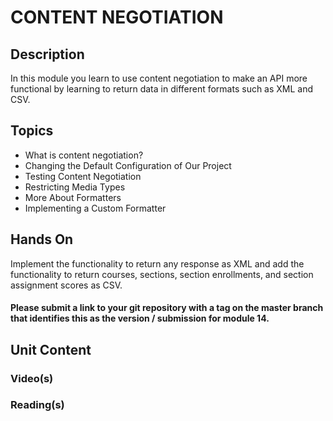 # CONTENT NEGOTIATION
## Description
In this module you learn to use content negotiation to make an API more functional by learning to return data in different formats such as XML and CSV.
## Topics
- What is content negotiation?
- Changing the Default Configuration of Our Project
- Testing Content Negotiation
- Restricting Media Types
- More About Formatters
- Implementing a Custom Formatter
## Hands On
Implement the functionality to return any response as XML and add the functionality to return courses, sections, section enrollments, and section assignment scores as CSV.
#### Please submit a link to your git repository with a tag on the master branch that identifies this as the version / submission for module 14.
## Unit Content
### Video(s)
### Reading(s)
